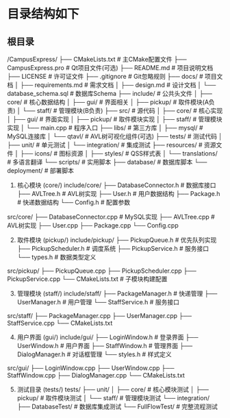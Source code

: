 # 目录结构如下

## 根目录
/CampusExpress/
├── CMakeLists.txt                  # 主CMake配置文件
├── CampusExpress.pro              # Qt项目文件(可选)
├── README.md                      # 项目说明文档
├── LICENSE                        # 许可证文件
├── .gitignore                     # Git忽略规则
├── docs/                          # 项目文档
│   ├── requirements.md            # 需求文档
│   ├── design.md                  # 设计文档
│   └── database_schema.sql        # 数据库Schema
├── include/                       # 公共头文件
│   ├── core/                      # 核心数据结构
│   ├── gui/                       # 界面相关
│   ├── pickup/                    # 取件模块(A负责)
│   └── staff/                     # 管理模块(B负责)
├── src/                           # 源代码
│   ├── core/                      # 核心实现
│   ├── gui/                       # 界面实现
│   ├── pickup/                    # 取件模块实现
│   ├── staff/                     # 管理模块实现
│   └── main.cpp                   # 程序入口
├── libs/                          # 第三方库
│   ├── mysql/                     # MySQL连接库
│   └── qtavl/                     # AVL树可视化组件(可选)
├── tests/                         # 测试代码
│   ├── unit/                      # 单元测试
│   └── integration/               # 集成测试
├── resources/                     # 资源文件
│   ├── icons/                     # 图标资源
│   ├── styles/                    # QSS样式表
│   └── translations/              # 多语言翻译
└── scripts/                       # 实用脚本
    ├── database/                  # 数据库脚本
    └── deployment/                # 部署脚本

1. 核心模块 (core/)
include/core/
├── DatabaseConnector.h            # 数据库接口
├── AVLTree.h                      # AVL树实现
├── User.h                         # 用户数据结构
├── Package.h                      # 快递数据结构
└── Config.h                       # 配置参数

src/core/
├── DatabaseConnector.cpp          # MySQL实现
├── AVLTree.cpp                    # AVL树实现
├── User.cpp
├── Package.cpp
└── Config.cpp


2. 取件模块 (pickup/) 
include/pickup/
├── PickupQueue.h                  # 优先队列实现
├── PickupScheduler.h              # 调度系统
├── PickupService.h                # 服务接口
└── types.h                        # 数据类型定义

src/pickup/
├── PickupQueue.cpp
├── PickupScheduler.cpp
├── PickupService.cpp
└── CMakeLists.txt                 # 子模块构建配置

3. 管理模块 (staff/)
include/staff/
├── PackageManager.h               # 快递管理
├── UserManager.h                  # 用户管理
└── StaffService.h                 # 服务接口

src/staff/
├── PackageManager.cpp
├── UserManager.cpp
├── StaffService.cpp
└── CMakeLists.txt


4. 用户界面 (gui/)
include/gui/
├── LoginWindow.h                  # 登录界面
├── UserWindow.h                   # 用户界面
├── StaffWindow.h                  # 管理界面
├── DialogManager.h                # 对话框管理
└── styles.h                       # 样式定义

src/gui/
├── LoginWindow.cpp
├── UserWindow.cpp
├── StaffWindow.cpp
├── DialogManager.cpp
└── CMakeLists.txt


5. 测试目录 (tests/)
tests/
├── unit/
│   ├── core/                      # 核心模块测试
│   ├── pickup/                    # 取件模块测试
│   └── staff/                     # 管理模块测试
└── integration/
    ├── DatabaseTest/               # 数据库集成测试
    └── FullFlowTest/               # 完整流程测试